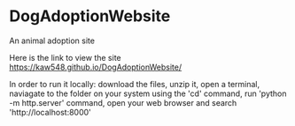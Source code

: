 # DogAdoptionWebsite
An animal adoption site

Here is the link to view the site https://kaw548.github.io/DogAdoptionWebsite/

In order to run it locally: download the files, unzip it, open a terminal, naviagate to the folder on your system using the 'cd' command, run 'python -m http.server' command, open your web browser and search 'http://localhost:8000'
